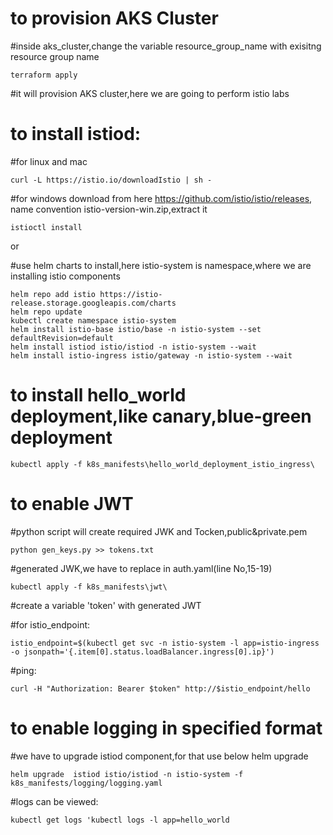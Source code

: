 # to provision AKS Cluster

#inside aks_cluster,change the variable resource_group_name with exisitng resource group name

    terraform apply

#it will provision AKS cluster,here we are going to perform istio labs


# to install istiod:
#for linux and mac
       
    curl -L https://istio.io/downloadIstio | sh -

#for windows download from here https://github.com/istio/istio/releases, name convention istio-version-win.zip,extract it
  
    istioctl install

or

#use helm charts to install,here istio-system is namespace,where we are installing istio components

    helm repo add istio https://istio-release.storage.googleapis.com/charts
    helm repo update
    kubectl create namespace istio-system
    helm install istio-base istio/base -n istio-system --set defaultRevision=default
    helm install istiod istio/istiod -n istio-system --wait
    helm install istio-ingress istio/gateway -n istio-system --wait

# to install hello_world deployment,like canary,blue-green deployment

    kubectl apply -f k8s_manifests\hello_world_deployment_istio_ingress\

# to enable JWT

#python script will create required JWK and Tocken,public&private.pem

    python gen_keys.py >> tokens.txt

#generated JWK,we have to replace in auth.yaml(line No,15-19)

    kubectl apply -f k8s_manifests\jwt\

#create a variable 'token' with generated JWT

#for istio_endpoint:

    istio_endpoint=$(kubectl get svc -n istio-system -l app=istio-ingress -o jsonpath='{.item[0].status.loadBalancer.ingress[0].ip}')

#ping: 

    curl -H "Authorization: Bearer $token" http://$istio_endpoint/hello

# to enable logging in specified format

#we have to upgrade istiod component,for that use below helm upgrade

    helm upgrade  istiod istio/istiod -n istio-system -f k8s_manifests/logging/logging.yaml

#logs can be viewed: 

    kubectl get logs 'kubectl logs -l app=hello_world

